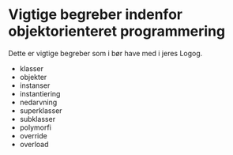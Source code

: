 # Vigtige begreber indenfor objektorienteret programmering

Dette er vigtige begreber som i bør have med i jeres Logog.

- klasser
- objekter
- instanser
- instantiering
- nedarvning
- superklasser
- subklasser
- polymorfi 
- override
- overload
